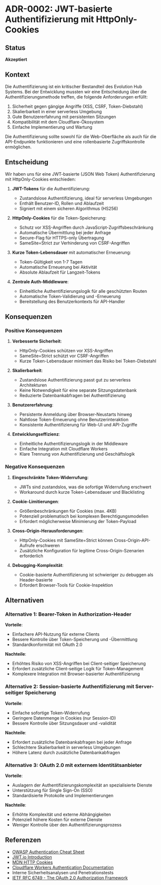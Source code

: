 # ADR-0002: JWT-basierte Authentifizierung mit HttpOnly-Cookies

## Status

**Akzeptiert**

## Kontext

Die Authentifizierung ist ein kritischer Bestandteil des Evolution Hub Systems. Bei der Entwicklung mussten wir eine Entscheidung über die Authentifizierungsmethode treffen, die folgende Anforderungen erfüllt:

1. Sicherheit gegen gängige Angriffe (XSS, CSRF, Token-Diebstahl)
2. Skalierbarkeit in einer serverless Umgebung
3. Gute Benutzererfahrung mit persistenten Sitzungen
4. Kompatibilität mit dem Cloudflare-Ökosystem
5. Einfache Implementierung und Wartung

Die Authentifizierung sollte sowohl für die Web-Oberfläche als auch für die API-Endpunkte funktionieren und eine rollenbasierte Zugriffskontrolle ermöglichen.

## Entscheidung

Wir haben uns für eine JWT-basierte (JSON Web Token) Authentifizierung mit HttpOnly-Cookies entschieden:

1. **JWT-Tokens** für die Authentifizierung:
   - Zustandslose Authentifizierung, ideal für serverless Umgebungen
   - Enthält Benutzer-ID, Rollen und Ablaufzeit
   - Signiert mit einem sicheren Algorithmus (HS256)

2. **HttpOnly-Cookies** für die Token-Speicherung:
   - Schutz vor XSS-Angriffen durch JavaScript-Zugriffsbeschränkung
   - Automatische Übermittlung bei jeder Anfrage
   - Secure-Flag für HTTPS-only Übertragung
   - SameSite=Strict zur Verhinderung von CSRF-Angriffen

3. **Kurze Token-Lebensdauer** mit automatischer Erneuerung:
   - Token-Gültigkeit von 1-7 Tagen
   - Automatische Erneuerung bei Aktivität
   - Absolute Ablaufzeit für Langzeit-Tokens

4. **Zentrale Auth-Middleware**:
   - Einheitliche Authentifizierungslogik für alle geschützten Routen
   - Automatische Token-Validierung und -Erneuerung
   - Bereitstellung des Benutzerkontexts für API-Handler

## Konsequenzen

### Positive Konsequenzen

1. **Verbesserte Sicherheit**:
   - HttpOnly-Cookies schützen vor XSS-Angriffen
   - SameSite=Strict schützt vor CSRF-Angriffen
   - Kurze Token-Lebensdauer minimiert das Risiko bei Token-Diebstahl

2. **Skalierbarkeit**:
   - Zustandslose Authentifizierung passt gut zu serverless Architekturen
   - Keine Notwendigkeit für eine separate Sitzungsdatenbank
   - Reduzierte Datenbankabfragen bei Authentifizierung

3. **Benutzererfahrung**:
   - Persistente Anmeldung über Browser-Neustarts hinweg
   - Nahtlose Token-Erneuerung ohne Benutzerinteraktion
   - Konsistente Authentifizierung für Web-UI und API-Zugriffe

4. **Entwicklungseffizienz**:
   - Einheitliche Authentifizierungslogik in der Middleware
   - Einfache Integration mit Cloudflare Workers
   - Klare Trennung von Authentifizierung und Geschäftslogik

### Negative Konsequenzen

1. **Eingeschränkte Token-Widerrufung**:
   - JWTs sind zustandslos, was die sofortige Widerrufung erschwert
   - Workaround durch kurze Token-Lebensdauer und Blacklisting

2. **Cookie-Limitierungen**:
   - Größenbeschränkungen für Cookies (max. 4KB)
   - Potenziell problematisch bei komplexen Berechtigungsmodellen
   - Erfordert möglicherweise Minimierung der Token-Payload

3. **Cross-Origin-Herausforderungen**:
   - HttpOnly-Cookies mit SameSite=Strict können Cross-Origin-API-Aufrufe erschweren
   - Zusätzliche Konfiguration für legitime Cross-Origin-Szenarien erforderlich

4. **Debugging-Komplexität**:
   - Cookie-basierte Authentifizierung ist schwieriger zu debuggen als Header-basierte
   - Erfordert Browser-Tools für Cookie-Inspektion

## Alternativen

### Alternative 1: Bearer-Token in Authorization-Header

**Vorteile**:

- Einfachere API-Nutzung für externe Clients
- Bessere Kontrolle über Token-Speicherung und -Übermittlung
- Standardkonformität mit OAuth 2.0

**Nachteile**:

- Erhöhtes Risiko von XSS-Angriffen bei Client-seitiger Speicherung
- Erfordert zusätzliche Client-seitige Logik für Token-Management
- Komplexere Integration mit Browser-basierter Authentifizierung

### Alternative 2: Session-basierte Authentifizierung mit Server-seitiger Speicherung

**Vorteile**:

- Einfache sofortige Token-Widerrufung
- Geringere Datenmenge in Cookies (nur Session-ID)
- Bessere Kontrolle über Sitzungsdauer und -validität

**Nachteile**:

- Erfordert zusätzliche Datenbankabfragen bei jeder Anfrage
- Schlechtere Skalierbarkeit in serverless Umgebungen
- Höhere Latenz durch zusätzliche Datenbankabfragen

### Alternative 3: OAuth 2.0 mit externem Identitätsanbieter

**Vorteile**:

- Auslagern der Authentifizierungskomplexität an spezialisierte Dienste
- Unterstützung für Single Sign-On (SSO)
- Standardisierte Protokolle und Implementierungen

**Nachteile**:

- Erhöhte Komplexität und externe Abhängigkeiten
- Potenziell höhere Kosten für externe Dienste
- Weniger Kontrolle über den Authentifizierungsprozess

## Referenzen

- [OWASP Authentication Cheat Sheet](https://cheatsheetseries.owasp.org/cheatsheets/Authentication_Cheat_Sheet.html)
- [JWT.io Introduction](https://jwt.io/introduction)
- [MDN HTTP Cookies](https://developer.mozilla.org/en-US/docs/Web/HTTP/Cookies)
- [Cloudflare Workers Authentication Documentation](https://developers.cloudflare.com/workers/examples/auth-with-headers)
- Interne Sicherheitsanalysen und Penetrationstests
- [IETF RFC 6749 - The OAuth 2.0 Authorization Framework](https://tools.ietf.org/html/rfc6749)
